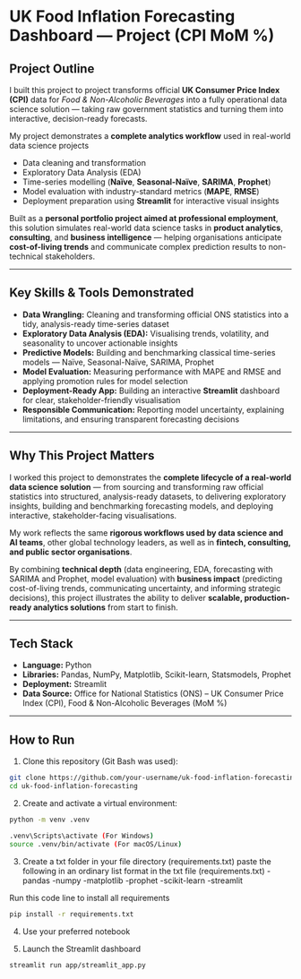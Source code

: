 # UK Food Inflation Forecasting Dashboard — Project (CPI MoM %)

## Project Outline

I built this project to project transforms official **UK Consumer Price Index (CPI)** data for *Food & Non-Alcoholic Beverages* into a fully operational data science solution — taking raw government statistics and turning them into interactive, decision-ready forecasts.

My project demonstrates a **complete analytics workflow** used in real-world data science projects

-  Data cleaning and transformation  
-  Exploratory Data Analysis (EDA)  
-  Time-series modelling (**Naïve**, **Seasonal-Naïve**, **SARIMA**, **Prophet**)  
-  Model evaluation with industry-standard metrics (**MAPE**, **RMSE**)  
-  Deployment preparation using **Streamlit** for interactive visual insights  

Built as a **personal portfolio project aimed at professional employment**, this solution simulates real-world data science tasks in **product analytics**, **consulting**, and **business intelligence** — helping organisations anticipate **cost-of-living trends** and communicate complex prediction results to non-technical stakeholders.

---

##  Key Skills & Tools Demonstrated

- **Data Wrangling:** Cleaning and transforming official ONS statistics into a tidy, analysis-ready time-series dataset  
- **Exploratory Data Analysis (EDA):** Visualising trends, volatility, and seasonality to uncover actionable insights  
- **Predictive Models:** Building and benchmarking classical time-series models — Naïve, Seasonal-Naïve, SARIMA, Prophet  
- **Model Evaluation:** Measuring performance with MAPE and RMSE and applying promotion rules for model selection  
- **Deployment-Ready App:** Building an interactive **Streamlit** dashboard for clear, stakeholder-friendly visualisation  
- **Responsible Communication:** Reporting model uncertainty, explaining limitations, and ensuring transparent forecasting decisions

---

##  Why This Project Matters

I worked this project to demonstrates the **complete lifecycle of a real-world data science solution** — from sourcing and transforming raw official statistics into structured, analysis-ready datasets, to delivering exploratory insights, building and benchmarking forecasting models, and deploying interactive, stakeholder-facing visualisations.

My work reflects the same **rigorous workflows used by data science and AI teams**, other global technology leaders, as well as in **fintech, consulting, and public sector organisations**.

By combining **technical depth** (data engineering, EDA, forecasting with SARIMA and Prophet, model evaluation) with **business impact** (predicting cost-of-living trends, communicating uncertainty, and informing strategic decisions), this project illustrates the ability to deliver **scalable, production-ready analytics solutions** from start to finish.

---

##  Tech Stack

- **Language:** Python  
- **Libraries:** Pandas, NumPy, Matplotlib, Scikit-learn, Statsmodels, Prophet  
- **Deployment:** Streamlit
- **Data Source:** Office for National Statistics (ONS) – UK Consumer Price Index (CPI), Food & Non-Alcoholic Beverages (MoM %)

---

## How to Run

1. Clone this repository (Git Bash was used):

```bash
git clone https://github.com/your-username/uk-food-inflation-forecasting.git
cd uk-food-inflation-forecasting
```

2. Create and activate a virtual environment:

```bash
python -m venv .venv

.venv\Scripts\activate (For Windows)
source .venv/bin/activate (For macOS/Linux)
```

3. Create a txt folder in your file directory (requirements.txt)
paste the following in an ordinary list format in the txt file (requirements.txt)
-pandas
-numpy
-matplotlib
-prophet
-scikit-learn
-streamlit

Run this code line to install all requirements
```bash
pip install -r requirements.txt
```

4. Use your preferred notebook

   
5. Launch the Streamlit dashboard
```bash
streamlit run app/streamlit_app.py
```
